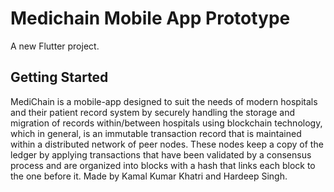 # Medichain Mobile App Prototype

A new Flutter project.

## Getting Started

MediChain is a mobile-app designed to suit the needs of modern hospitals and their patient record system by securely handling the storage and migration of records within/between hospitals using blockchain technology, which in general, is an immutable transaction record that is maintained within a distributed network of peer nodes. These nodes keep a copy of the ledger by applying transactions that have been validated by a consensus process and are organized into blocks with a hash that links each block to the one before it. Made by Kamal Kumar Khatri and Hardeep Singh.

